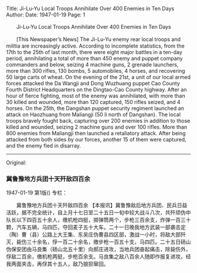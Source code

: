 Title: Ji-Lu-Yu Local Troops Annihilate Over 400 Enemies in Ten Days
Author:
Date: 1947-01-19
Page: 1

　　Ji-Lu-Yu Local Troops Annihilate Over 400 Enemies in Ten Days

　　[This Newspaper’s News] The Ji-Lu-Yu enemy rear local troops and militia are increasingly active. According to incomplete statistics, from the 17th to the 25th of last month, there were eight major battles in a ten-day period, annihilating a total of more than 450 enemy and puppet company commanders and below, seizing 4 machine guns, 2 grenade launchers, more than 300 rifles, 130 bombs, 5 automobiles, 4 horses, and recovering 50 large carts of wheat. On the evening of the 21st, a unit of our local armed forces attacked the Da Wangji and Dong Wuzhuang puppet Cao County Fourth District Headquarters on the Dingtao-Cao County highway. After an hour of fierce fighting, most of the enemy was annihilated, with more than 30 killed and wounded, more than 120 captured, 150 rifles seized, and 4 horses. On the 25th, the Dangshan puppet security regiment launched an attack on Haozhuang from Maliangji (50 li north of Dangshan). The local troops bravely fought back, capturing over 200 enemies in addition to those killed and wounded, seizing 2 machine guns and over 100 rifles. More than 800 enemies from Maliangji then launched a retaliatory attack. After being attacked from both sides by our forces, another 15 of them were captured, and the enemy fled in disarray.



<hr /> 

Original: 


### 冀鲁豫地方兵团十天歼敌四百余

1947-01-19
第1版()
专栏：

　　冀鲁豫地方兵团十天歼敌四百余
    【本报讯】冀鲁豫敌后地方兵团、民兵日益活跃，据不完全统计，自上月十七日至二十五日一旬中较大战斗八次，共歼顽伪中队长以下四百五十余人，缴机枪四挺，掷弹筒两个，步枪三百余支，炸弹一百三十颗，汽车五辆，马四匹，夺回麦子五十大车。二十一日晚我地方武装一部袭击定（陶）曹（县）公路上大王集、东吴庄伪曹县四区部，激战一小时，将敌大部歼灭，毙伤三十余名，俘一百二十余名，缴步枪一百五十支，马四匹。二十五日砀山伪保安团由马良集（砀山北五十里）向郝庄进攻，当地兵团奋起痛击，除毙伤外，俘敌二百余，缴机枪两挺，步枪百余支。马良集之敌八百余人随即作报复进攻，经我两面夹击，再俘其十五人，敌乃狼狈窜回。
